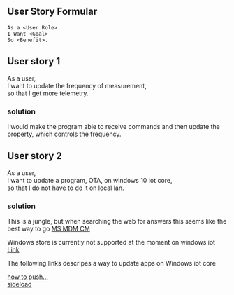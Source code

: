 ## User Story Formular
```
As a <User Role>  
I Want <Goal>  
So <Benefit>.  
```

## User story 1

As a user,  
I want to update the frequency of measurement,  
so that I get more telemetry.  

### solution
I would make the program able to receive commands and then update the property, which controls the frequency.

## User story 2

As a user,  
I want to update a program, OTA, on windows 10 iot core,  
so that I do not have to do it on local lan.  

### solution
  
This is a jungle, but when searching the web for answers this seems like the best way to go [MS MDM CM](https://docs.microsoft.com/en-us/windows/client-management/mdm/enterprisemodernappmanagement-csp)  
  
Windows store is currently not supported at the moment on windows iot [Link](https://docs.microsoft.com/en-us/windows-hardware/service/iot/servicing-msstore)  



The following links descripes a way to update apps on Windows iot core 
  
[how to push...](http://blog.infernored.com/how-to-push-updates-to-raspberry-pi-uwp-apps-in-prod)  
[sideload](https://matthijs.hoekstraonline.net/2016/09/27/auto-updater-for-my-side-loaded-uwp-apps/)  


